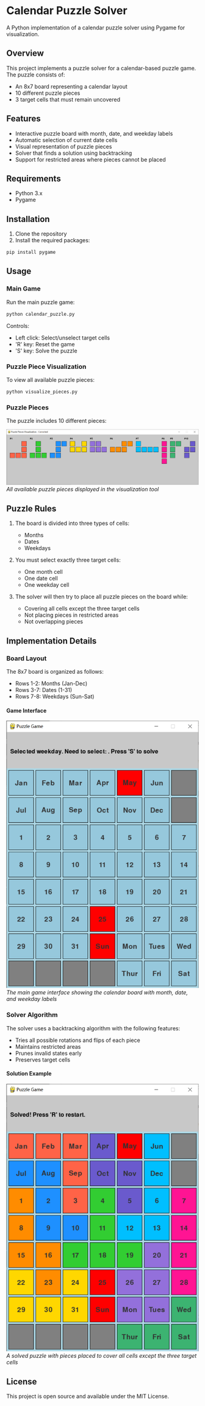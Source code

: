# Calendar Puzzle Solver

A Python implementation of a calendar puzzle solver using Pygame for visualization.

## Overview

This project implements a puzzle solver for a calendar-based puzzle game. The puzzle consists of:
- An 8x7 board representing a calendar layout
- 10 different puzzle pieces
- 3 target cells that must remain uncovered

## Features

- Interactive puzzle board with month, date, and weekday labels
- Automatic selection of current date cells
- Visual representation of puzzle pieces
- Solver that finds a solution using backtracking
- Support for restricted areas where pieces cannot be placed

## Requirements

- Python 3.x
- Pygame

## Installation

1. Clone the repository
2. Install the required packages:
```bash
pip install pygame
```

## Usage

### Main Game

Run the main puzzle game:
```bash
python calendar_puzzle.py
```

Controls:
- Left click: Select/unselect target cells
- 'R' key: Reset the game
- 'S' key: Solve the puzzle

### Puzzle Piece Visualization

To view all available puzzle pieces:
```bash
python visualize_pieces.py
```

### Puzzle Pieces
The puzzle includes 10 different pieces:

![Puzzle Pieces](./assets/Puzzle_Pieces.PNG)
*All available puzzle pieces displayed in the visualization tool*

## Puzzle Rules

1. The board is divided into three types of cells:
   - Months
   - Dates
   - Weekdays

2. You must select exactly three target cells:
   - One month cell
   - One date cell
   - One weekday cell

3. The solver will then try to place all puzzle pieces on the board while:
   - Covering all cells except the three target cells
   - Not placing pieces in restricted areas
   - Not overlapping pieces

## Implementation Details

### Board Layout

The 8x7 board is organized as follows:
- Rows 1-2: Months (Jan-Dec)
- Rows 3-7: Dates (1-31)
- Rows 7-8: Weekdays (Sun-Sat)

#### Game Interface
![Game Interface](./assets/Puzzle_Offset.PNG)
*The main game interface showing the calendar board with month, date, and weekday labels*


### Solver Algorithm

The solver uses a backtracking algorithm with the following features:
- Tries all possible rotations and flips of each piece
- Maintains restricted areas
- Prunes invalid states early
- Preserves target cells

#### Solution Example
![Solution Example](./assets/Puzzle_Solved.PNG)
*A solved puzzle with pieces placed to cover all cells except the three target cells*

## License

This project is open source and available under the MIT License.
